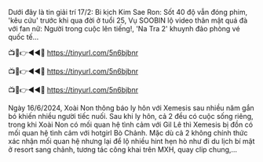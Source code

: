 Dưới đây là tin giải trí 17/2:  Bi kịch Kim Sae Ron: Sốt 40 độ vẫn đóng phim, 'kêu cứu' trước khi qua đời ở tuổi 25, Vụ SOOBIN lộ video thân mật quá đà với fan nữ: Người trong cuộc lên tiếng!, 'Na Tra 2' khuynh đảo phòng vé quốc tế...


📺📱👉◄◄🔴  https://tinyurl.com/5n6bjbnr

📺📱👉◄◄🔴  https://tinyurl.com/5n6bjbnr

📺📱👉◄◄🔴  https://tinyurl.com/5n6bjbnr


Ngày 16/6/2024, Xoài Non thông báo ly hôn với Xemesis sau nhiều năm gắn bó khiến nhiều người tiếc nuối. Sau khi ly hôn, cả 2 đều có cuộc sống riêng, trong khi Xoài Non có mối quan hệ tình cảm với Gil Lê thì Xemesis bị đồn có mối quan hệ tình cảm với hotgirl Bò Chảnh. Mặc dù cả 2 không chính thức xác nhận mối quan hệ nhưng lại để lộ nhiều hint hẹn hò như đi du lịch bí mật ở resort sang chảnh, tương tác công khai trên MXH, quay clip chung,...

